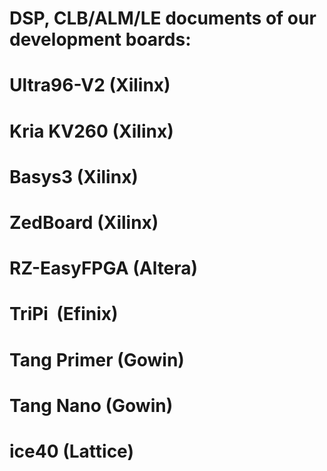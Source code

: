 # DSP, CLB/ALM/LE documents of our development boards:
# Ultra96-V2  (Xilinx)
# Kria KV260  (Xilinx)
# Basys3      (Xilinx)
# ZedBoard    (Xilinx)
# RZ-EasyFPGA (Altera) 
# TriPi       (Efinix) 
# Tang Primer (Gowin)  
# Tang Nano   (Gowin)
# ice40       (Lattice)



